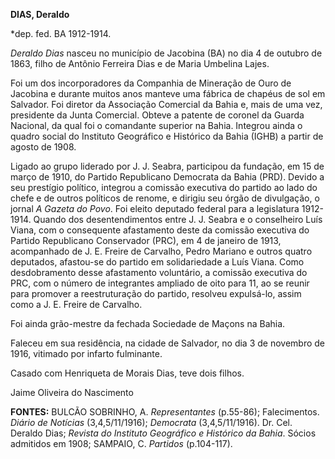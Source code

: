 **DIAS, Deraldo**

\*dep. fed. BA 1912-1914.

*Deraldo Dias* nasceu no município de Jacobina (BA) no dia 4 de outubro
de 1863, filho de Antônio Ferreira Dias e de Maria Umbelina Lajes.

Foi um dos incorporadores da Companhia de Mineração de Ouro de Jacobina
e durante muitos anos manteve uma fábrica de chapéus de sol em Salvador.
Foi diretor da Associação Comercial da Bahia e, mais de uma vez,
presidente da Junta Comercial. Obteve a patente de coronel da Guarda
Nacional, da qual foi o comandante superior na Bahia. Integrou ainda o
quadro social do Instituto Geográfico e Histórico da Bahia (IGHB) a
partir de agosto de 1908.

Ligado ao grupo liderado por J. J. Seabra, participou da fundação, em 15
de março de 1910, do Partido Republicano Democrata da Bahia (PRD).
Devido a seu prestígio político, integrou a comissão executiva do
partido ao lado do chefe e de outros políticos de renome, e dirigiu seu
órgão de divulgação, o jornal *A Gazeta do Povo*. Foi eleito deputado
federal para a legislatura 1912-1914. Quando dos desentendimentos entre
J. J. Seabra e o conselheiro Luís Viana, com o consequente afastamento
deste da comissão executiva do Partido Republicano Conservador (PRC), em
4 de janeiro de 1913, acompanhado de J. E. Freire de Carvalho, Pedro
Mariano e outros quatro deputados, afastou-se do partido em
solidariedade a Luís Viana. Como desdobramento desse afastamento
voluntário, a comissão executiva do PRC, com o número de integrantes
ampliado de oito para 11, ao se reunir para promover a reestruturação do
partido, resolveu expulsá-lo, assim como a J. E. Freire de Carvalho.

Foi ainda grão-mestre da fechada Sociedade de Maçons na Bahia.

Faleceu em sua residência, na cidade de Salvador, no dia 3 de novembro
de 1916, vitimado por infarto fulminante.

Casado com Henriqueta de Morais Dias, teve dois filhos.

Jaime Oliveira do Nascimento

**FONTES:** BULCÃO SOBRINHO, A. *Representantes* (p.55-86);
Falecimentos. *Diário de Notícias* (3,4,5/11/1916); *Democrata*
(3,4,5/11/1916). Dr. Cel. Deraldo Dias; *Revista do Instituto Geográfico
e Histórico da Bahia*. Sócios admitidos em 1908; SAMPAIO, C. *Partidos*
(p.104-117).
